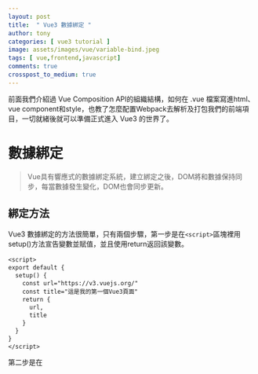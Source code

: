 ```yaml
---
layout: post
title:  " Vue3 數據綁定 "
author: tony
categories: [ vue3 tutorial ]
image: assets/images/vue/variable-bind.jpeg
tags: [ vue,frontend,javascript]
comments: true
crosspost_to_medium: true
---
```

前面我們介紹過 Vue Composition API的組織結構，如何在 .vue 檔案寫進html、vue component和style，也教了怎麼配置Webpack去解析及打包我們的前端項目，一切就緒後就可以準備正式進入 Vue3 的世界了。

# 數據綁定
> Vue具有響應式的數據綁定系統，建立綁定之後，DOM將和數據保持同步，每當數據發生變化，DOM也會同步更新。

## 綁定方法
Vue3 數據綁定的方法很簡單，只有兩個步驟，第一步是在`<script>`區塊裡用setup()方法宣告變數並賦值，並且使用return返回該變數。 
```
<script>
export default {
  setup() {
    const url="https://v3.vuejs.org/"
    const title="這是我的第一個Vue3頁面"
    return {
      url,
      title
    }
  }
}
</script>
```
第二步是在<template>區域使用 {{ }}Mustache標籤 引用該變數。
```
<template>
  <img src="./logo.png">
  <h1>Hello Vue 3!</h1>
  <h1>{{title}}</h1>
  <a v-bind:href="url">{{ url }}</a>
</template>
```
以上兩步都完成後，數據綁定即完成，你可以在終端使用 `yarn dev` 指令啟動一個 `dev server` 查看數據綁定後的結果。
![bind-data](../../assets/images/vue/vue3-bind-data.png)

## 單次插值
假如你只想讓數據只在第一次被渲染後，之後就不會因為資料變動而重新渲染頁面，那麼可以使用單次插值。

單次插值的語法為在Mustache標籤的變數前加星號，例如 `{{*url}}`。

## 插入html
Mustache標籤的功能是將資料以字串的方式插入DOM樹，因此所有的html標籤都不會生效，假如你想插入的對象是一個html元件，而不是字串，你應該使用需要用三 Mustache 標籤。

例如：
```
<template>
  <img src="./logo.png">
  <h1>Hello Vue 3!</h1>
  <!-- 現在會以一個html元件插入，而非字串-->
  <div>{{{title_html}}}</div>
</template>
<script>
export default {
  setup() {
    const title_html='<h1>這是我的第一個Vue3頁面</h1>'
    return {
      title_html
    }
  }
}
</script>
```
## Javascript表達式
Vue的數據綁定也支持Javascript表達式，因此以下的數據插入寫法都是有效的
```
{{ number+1 }}
{{ ok?"YES":"NO" }}
{{ message.split('').reverse().join('') }}
```

# 練習
如何，數據綁定在Vue裡頭很簡單吧。
你可以試著在本地自己創建一個Vue3項目練習，或是點擊以下連結去CodesandBox練習。
